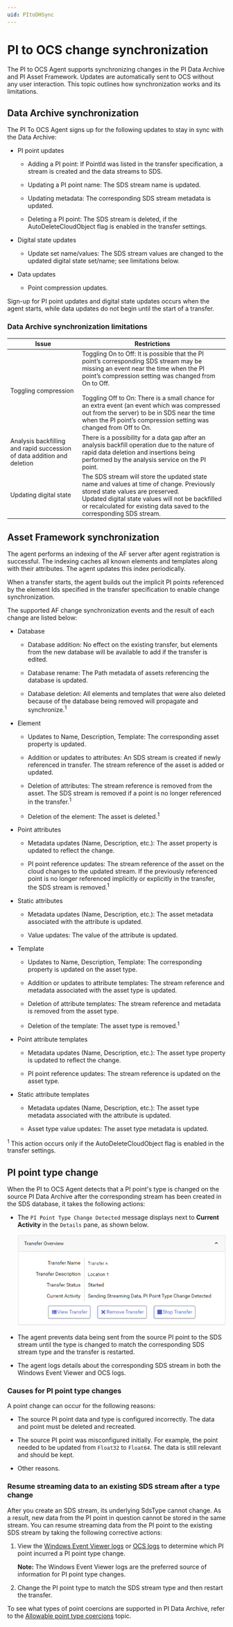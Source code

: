 ```yaml
---
uid: PItoDHSync
---
```


# PI to OCS change synchronization

The PI to OCS Agent supports synchronizing changes in the PI Data Archive and PI Asset Framework. Updates are automatically sent to OCS without any user interaction. This topic outlines how synchronization works and its limitations.

## Data Archive synchronization 

The PI To OCS Agent signs up for the following updates to stay in sync with the Data Archive:

- PI point updates

  - Adding a PI point: If PointId was listed in the transfer specification, a stream is created and the data streams to SDS.

  - Updating a PI point name: The SDS stream name is updated.

  - Updating metadata: The corresponding SDS stream metadata is updated.

  - Deleting a PI point: The SDS stream is deleted, if the AutoDeleteCloudObject flag is enabled in the transfer settings.

- Digital state updates

  - Update set name/values: The SDS stream values are changed to the updated digital state set/name; see limitations below.

- Data updates

  - Point compression updates.

Sign-up for PI point updates and digital state updates occurs when the agent starts, while data updates do not begin until the start of a transfer.

### Data Archive synchronization limitations 

| Issue | Restrictions |
| ----- | ------------ |
| Toggling compression | Toggling On to Off: It is possible that the PI point’s corresponding SDS stream may be missing an event near the time when the PI point’s compression setting was changed from On to Off. <br /><br />Toggling Off to On: There is a small chance for an extra event (an event which was compressed out from the server) to be in SDS near the time when the PI point’s compression setting was changed from Off to On. |
| Analysis backfilling and rapid succession of data addition and deletion | There is a possibility for a data gap after an analysis backfill operation due to the nature of rapid data deletion and insertions being performed by the analysis service on the PI point. |
| Updating digital state | The SDS stream will store the updated state name and values at time of change. Previously stored state values are preserved.<br />Updated digital state values will not be backfilled or recalculated for existing data saved to the corresponding SDS stream. |

## Asset Framework synchronization 

The agent performs an indexing of the AF server after agent registration is successful. The indexing caches all known elements and templates along with their attributes. The agent updates this index periodically.

When a transfer starts, the agent builds out the implicit PI points referenced by the element Ids specified in the transfer specification to enable change synchronization.

The supported AF change synchronization events and the result of each change are listed below:

- Database

  - Database addition: No effect on the existing transfer, but elements from the new database will be available to add if the transfer is edited.

  - Database rename: The Path metadata of assets referencing the database is updated.

  - Database deletion: All elements and templates that were also deleted because of the database being removed will propagate and synchronize.<sup>1</sup>

- Element

  - Updates to Name, Description, Template: The corresponding asset property is updated.

  - Addition or updates to attributes: An SDS stream is created if newly referenced in transfer. The stream reference of the asset is added or updated.

  - Deletion of attributes: The stream reference is removed from the asset. The SDS stream is removed if a point is no longer referenced in the transfer.<sup>1</sup>

  - Deletion of the element: The asset is deleted.<sup>1</sup>

- Point attributes

  - Metadata updates (Name, Description, etc.): The asset property is updated to reflect the change.

  - PI point reference updates: The stream reference of the asset on the cloud changes to the updated stream. If the previously referenced point is no longer referenced implicitly or explicitly in the transfer, the SDS stream is removed.<sup>1</sup>

- Static attributes

  - Metadata updates (Name, Description, etc.): The asset metadata associated with the attribute is updated.

  - Value updates: The value of the attribute is updated.

- Template

  - Updates to Name, Description, Template: The corresponding property is updated on the asset type.

  - Addition or updates to attribute templates: The stream reference and metadata associated with the asset type is updated.

  - Deletion of attribute templates: The stream reference and metadata is removed from the asset type.

  - Deletion of the template: The asset type is removed.<sup>1</sup>

- Point attribute templates

  - Metadata updates (Name, Description, etc.): The asset type property is updated to reflect the change.

  - PI point reference updates: The stream reference is updated on the asset type.

- Static attribute templates

  - Metadata updates (Name, Description, etc.): The asset type metadata associated with the attribute is updated.

  - Asset type value updates: The asset type metadata is updated.

<sup>1</sup> This action occurs only if the AutoDeleteCloudObject flag is enabled in the transfer settings.

## PI point type change

When the PI to OCS Agent detects that a PI point's type is changed on the source PI Data Archive after the corresponding stream has been created in the SDS database, it takes the following actions:

- The `PI Point Type Change Detected` message displays next to **Current Activity** in the `Details` pane, as shown below.

  ![PI point type change](../../images/pi-point-type-change.png)

- The agent prevents data being sent from the source PI point to the SDS stream until the type is changed to match the corresponding SDS stream type and the transfer is restarted.

- The agent logs details about the corresponding SDS stream in both the Windows Event Viewer and OCS logs.

### Causes for PI point type changes

A point change can occur for the following reasons:

* The source PI point data and type is configured incorrectly. The data and point must be deleted and recreated.

* The source PI point was misconfigured initially. For example, the point needed to be updated from `Float32` to `Float64`. The data is still relevant and should be kept.

* Other reasons.

### Resume streaming data to an existing SDS stream after a type change

After you create an SDS stream, its underlying SdsType cannot change. As a result, new data from the PI point in question cannot be stored in the same stream. You can resume streaming data from the PI point to the existing SDS stream by taking the following corrective actions:

1. View the [Windows Event Viewer logs](xref:view-logs) or [OCS logs](xref:download-tenant-log) to determine which PI point incurred a PI point type change.

   **Note:** The Windows Event Viewer logs are the preferred source of information for PI point type changes.

1. Change the PI point type to match the SDS stream type and then restart the transfer.

To see what types of point coercions are supported in PI Data Archive, refer to the [Allowable point type coercions](https://docs.osisoft.com/bundle/pi-server/page/allowable-point-type-coercions.html) topic.
